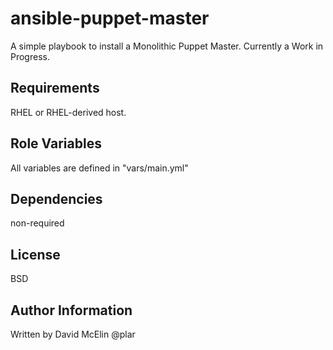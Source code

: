 ansible-puppet-master
=========

A simple playbook to install a Monolithic Puppet Master.  Currently a Work in Progress.

Requirements
------------

RHEL or RHEL-derived host.

Role Variables
--------------

All variables are defined in "vars/main.yml"

Dependencies
------------

non-required

License
-------

BSD

Author Information
------------------

Written by David McElin @plar
